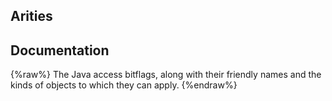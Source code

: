 ## Arities


## Documentation
{%raw%}
The Java access bitflags, along with their friendly names and
the kinds of objects to which they can apply.
{%endraw%}
